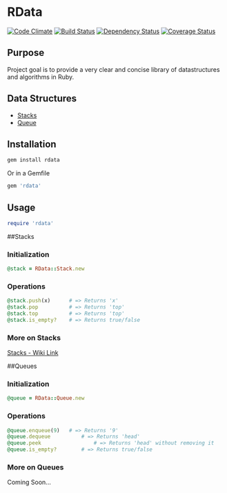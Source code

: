 # RData
[![Code Climate](https://codeclimate.com/badge.png)](https://codeclimate.com/github/samdunne/rdata)
[![Build Status](https://secure.travis-ci.org/samdunne/rdata.png?branch=master)](https://travis-ci.org/samdunne/rdata)
[![Dependency Status](https://gemnasium.com/samdunne/rdata.png)](https://gemnasium.com/samdunne/rdata)
[![Coverage Status](https://coveralls.io/repos/samdunne/rdata/badge.png?branch=master)](https://coveralls.io/r/samdunne/rdata)

## Purpose

Project goal is to provide a very clear and concise library of datastructures and algorithms in Ruby.

## Data Structures

* [Stacks](#stacks)
* [Queue](#queues)

## Installation
```ruby
gem install rdata
```

Or in a Gemfile

```ruby
gem 'rdata'
```

## Usage
```ruby
require 'rdata'
```

##<a name='stacks'>Stacks</a>

### Initialization

```ruby
@stack = RData::Stack.new
```

### Operations

```ruby
@stack.push(x) 		# => Returns 'x'
@stack.pop 			# => Returns 'top'
@stack.top 			# => Returns 'top'
@stack.is_empty? 	# => Returns true/false
```

### More on Stacks
[Stacks - Wiki Link](https://github.com/samdunne/rdata/wiki/Stacks)

##<a name='queues'>Queues</a>

### Initialization

```ruby
@queue = RData::Queue.new
```

### Operations

```ruby
@queue.enqueue(9) 	# => Returns '9'
@queue.dequeue 			# => Returns 'head'
@queue.peek 				# => Returns 'head' without removing it
@queue.is_empty? 		# => Returns true/false
```

### More on Queues
Coming Soon...




